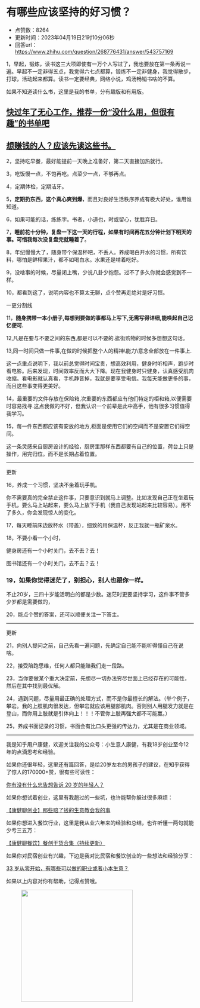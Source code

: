 # 有哪些应该坚持的好习惯？
- 点赞数：8264
- 更新时间：2023年04月19日21时10分06秒
- 回答url：https://www.zhihu.com/question/268776431/answer/543757169
<body>
 <p data-pid="bAeEfLnJ">1，早起，锻炼，读书这三大项即使有一万个人写过了，我也要放在第一条再说一遍。早起不一定非得五点，我觉得六七点都算，锻炼不一定非健身，我觉得散步，打球，活动起来都算。读书一定要经典，网络小说，鸡汤畅销书啥的不算。</p>
 <p data-pid="2HgrtFvh">如果不知道读什么书，这里是我的书单，分有趣版和有用版。</p>
 <h2><a href="https://zhuanlan.zhihu.com/p/99101014" class="internal">快过年了无心工作，推荐一份“没什么用，但很有趣”的书单吧</a></h2>
 <h2><a href="https://zhuanlan.zhihu.com/p/106097155" class="internal">想赚钱的人？应该先读这些书。</a></h2>
 <p data-pid="oN5SUlJw">2，坚持吃早餐，最好能提前一天晚上准备好，第二天直接加热就行。</p>
 <p data-pid="nG1YA8NH">3，吃饭慢一点，不饱再吃。点菜少一点，不够再点。</p>
 <p data-pid="OAR1wHXo">4，定期体检，定期洁牙。</p>
 <p data-pid="TIFgAbcB">5，<b>定期扔东西，这个真心爽到爆</b>，而且对良好生活秩序养成有极大好处，谁用谁知道。</p>
 <p data-pid="O20F-2zv">6，如果可能的话，练练字。书者，小道也，时或留心，犹胜弃日。</p>
 <p data-pid="mPNfVbH2">7，<b>睡前花十分钟，复盘一下这一天的行程，如果有时间再花五分钟计划下明天的事。可惜我每次没复盘完就睡着了</b>。</p>
 <p data-pid="EOcjq9CF">8，年纪慢慢大了，随身带个保温杯吧，不丢人。养成喝白开水的习惯，所有饮料，哪怕是鲜榨果汁，都不如喝白水。水果还是啃着吃好。</p>
 <p data-pid="fWR82oIl">9，没啥事的时候，尽量闭上嘴，少说八卦少抱怨。过不了多久你就会感觉到不一样。</p>
 <p data-pid="7ouD2ZO7">10，都看到这了，说明内容也不算太无聊，点个赞再走绝对是好习惯。</p>
 <p data-pid="A5S-SwcF">一更分割线</p>
 <p data-pid="1NkE_4fP">11，<b>随身携带一本小册子,每想到要做的事都马上写下,无需写得详细,能唤起自己记忆便可.</b></p>
 <p data-pid="-yY7SNLN">12,凡是在要与不要之间的东西,都是可以不要的.逛街购物的时候多想想这句话。</p>
 <p data-pid="Jel9UBXF">13,同一时间只做一件事,在做的时候把整个人的精神\能力\意念全部放在一件事上.</p>
 <p data-pid="bUCkuGMC">这一点重点说明下，我以前总觉得时间宝贵，想高效利用，健身时听相声，跑步时看电影。后来发现，时间效率反而大大下降。现在我健身时只健身，认真感受肌肉收缩。看电影就认真看，手机静音掉，我就是要享受电信。我每天能做更多的事，而且这些事变得更美好。</p>
 <p data-pid="j7T-lFnc">14，最重要的文件存放在保险箱,次重要的东西都应有他们特定的柜和箱,以便需要时容易找寻.这点我做的不好，但我认识一个前辈是此中高手，他有很多习惯值得我学习。</p>
 <p data-pid="G0KwEq5A">15，每一件东西都应该有安放的地方,柜面是使用它们的空间而不是安置它们得空间。</p>
 <p data-pid="EzlOtMCc">这一条灵感来自厨房设计的经验，厨房里那样东西都要有自己的位置，荷台上只是操作，用完归位。而不是长期占着位置。</p>
 <hr>
 <p data-pid="JyiIkGtM">更新</p>
 <p data-pid="vJU_34BO">16，养成一个习惯，坚决不坐着玩手机。</p>
 <p data-pid="j2S31oDL">你不需要真的完全禁止这件事，只要意识到就马上调整。比如发现自己正在坐着玩手机，要么马上站起来，要么马上放下手机（我自己发现站起来比较容易）。用不了多久，你会发现惊人的变化。</p>
 <p data-pid="Le3NZO_s">17，每天睡前床边放杯水（带盖），细致的用保温杯，反正我就一瓶矿泉水。</p>
 <p data-pid="A9wEPt8-">18，不要小看一个小时，</p>
 <p data-pid="7G3m90hl">健身房还有一个小时关门，去不去？去！</p>
 <p data-pid="LI_vj33e">图书馆还有一个小时关门，去不去？去！</p>
 <h3>19，如果你觉得迷茫了，别担心，别人也跟你一样。</h3>
 <p data-pid="Jc1wGpP1">不止20岁，三四十岁能活明白的都是少数。迷茫时更要坚持学习，这件事不管多少岁都是需要做的，</p>
 <p data-pid="l4VUvZFC">20，能点个赞的答案，还可以顺便关注一下答主。</p>
 <hr>
 <p data-pid="ZFqGUQr8">更新</p>
 <p data-pid="XMuN9hOd">21，向别人提问之前，自己先看一遍问题，先确定自己能不能听得懂自己在说啥。</p>
 <p data-pid="dd2W2L8-">22，接受陪跑思维，任何人都只能赔我们走一段路。</p>
 <p data-pid="eqbklV45">23，当你要做某个重大决定前，先想尽一切办法穷尽世面上已经存在的可能性，然后在其中找到最优解。</p>
 <p data-pid="oSTiDMh3">24，遇到问题，尽量用最正确的处理方式，而不是你最擅长的解法。（举个例子，攀岩。我的上肢肌肉很发达，但攀岩就应该用腿部肌肉。否则别人用腿发力就是在登山，而你用上肢就是引体向上！！！不管你上肢再强大都不可能赢。）</p>
 <p data-pid="6iLNCdvN">25，养成书面记录的习惯，书面会有比口头更强的传达力，尤其是在商业领域。</p>
 <hr>
 <p data-pid="sIAy4dbf">我是知乎用户康健，欢迎关注我的公众号：小生意人康健，有我18岁创业至今12年的点滴思考和经验。</p>
 <p data-pid="-pqswzpJ">如果你还很年轻，这里还有篇回答，是给20岁左右的男孩子的建议，在知乎获得了惊人的170000+赞，很有些可读性：</p><a data-draft-node="block" data-draft-type="link-card" href="https://www.zhihu.com/question/34225818/answer/547742221" data-image="https://pic2.zhimg.com/v2-7ee87f3d0c37ad2eec9c09c7f9717261_180x120.jpg" data-image-width="1600" data-image-height="1198" class="internal">你有没有什么忠告想告诉 20 岁的年轻人？</a>
 <p data-pid="ohIiRGys">如果你想试着创业，这里有我趟过的一些坑，也许能帮你躲过很多麻烦：</p><a data-draft-node="block" data-draft-type="link-card" href="https://zhuanlan.zhihu.com/p/33032392" data-size="small" data-image="https://pic1.zhimg.com/v2-df7f23c2587b1e4cc39428220196971c_720w.jpg" data-entity-type="article" class="internal">【康健聊创业】那些赔了钱的生意教会我的事</a>
 <p data-pid="YpVNkdC5">如果你想进入餐饮行业，这里是我从业六年来的经验和总结，也许听懂一两句就能少亏三五万：</p><a data-draft-node="block" data-draft-type="link-card" href="https://zhuanlan.zhihu.com/p/80424169" data-size="small" data-image="https://pic4.zhimg.com/v2-ee847d20b726c4b0ed05c02a46e2ba57_720w.jpg" data-entity-type="article" class="internal">【康健聊餐饮】餐创干货合集（持续更新）</a>
 <p data-pid="euoiPbXf">如果你对民宿创业有兴趣，下边是我对比民宿和餐饮创业的一些想法和经验分享：</p><a data-draft-node="block" data-draft-type="link-card" href="https://www.zhihu.com/question/26582290/answer/243051619" data-image="https://pic1.zhimg.com/v2-c76093bb18c7b852c2aaea1c2934d5d8_120x160.jpg" data-image-width="750" data-image-height="1334" class="internal">33 岁从零开始，有哪些可以做的职业或者小本生意？</a>
 <p data-pid="U8ez3CnI">如果以上内容对你有帮助，记得点赞哦。</p>
 <figure data-size="normal">
  <img src="https://pic1.zhimg.com/50/v2-812e18df0beafbc13ee557c90e6b9505_720w.jpg?source=1940ef5c" data-rawwidth="300" data-rawheight="300" data-size="normal" data-caption="" data-original-token="v2-25ca2f437da2f736ba0265dd8507c9a1" data-default-watermark-src="https://pic1.zhimg.com/50/v2-d3d88c01906fe1b8d347f4a3ebdf7005_720w.jpg?source=1940ef5c" class="content_image" width="300">
 </figure>
 <p></p>
</body>